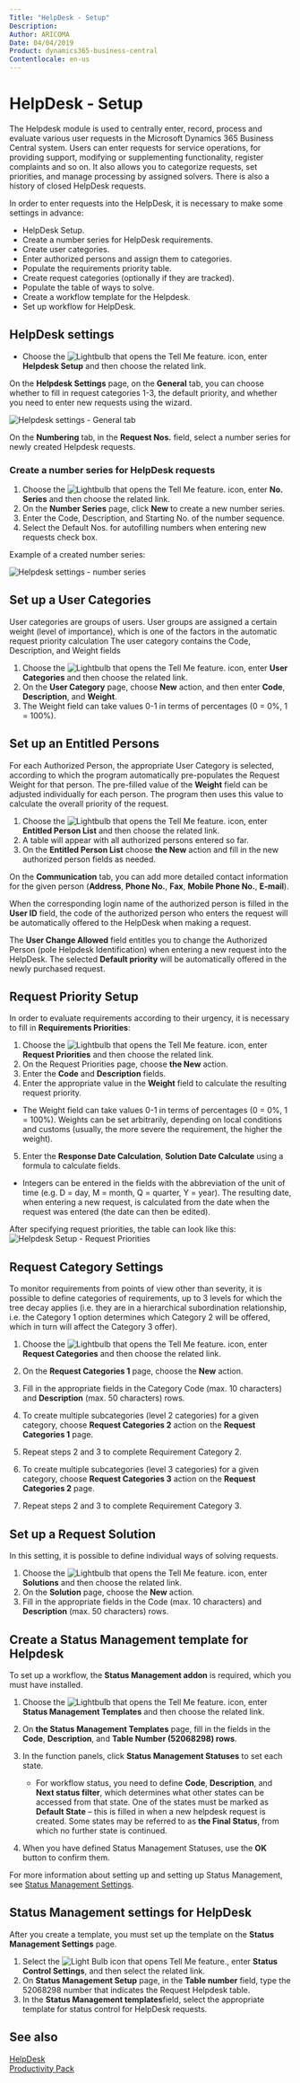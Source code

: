 ```yaml
---
Title: "HelpDesk - Setup"
Description: 
Author: ARICOMA
Date: 04/04/2019
Product: dynamics365-business-central
Contentlocale: en-us
---
```


# HelpDesk - Setup

The Helpdesk module is used to centrally enter, record, process and evaluate various user requests in the Microsoft Dynamics 365 Business Central system. Users can enter requests for service operations, for providing support, modifying or supplementing functionality, register complaints and so on. It also allows you to categorize requests, set priorities, and manage processing by assigned solvers. There is also a history of closed HelpDesk requests.


In order to enter requests into the HelpDesk, it is necessary to make some settings in advance:
- HelpDesk Setup.
- Create a number series for HelpDesk requirements.
- Create user categories.
- Enter authorized persons and assign them to categories.
- Populate the requirements priority table.
- Create request categories (optionally if they are tracked).
- Populate the table of ways to solve.
- Create a workflow template for the Helpdesk.
- Set up workflow for HelpDesk.


## HelpDesk settings
- Choose the ![Lightbulb that opens the Tell Me feature.](media/ui-search/search_small.png "Tell me what you want to do") icon, enter **Helpdesk Setup** and then choose the related link.

On the **Helpdesk Settings** page, on the **General** tab, you can choose whether to fill in request categories 1-3, the default priority, and whether you need to enter new requests using the wizard.

![Helpdesk settings - General tab](media/HD_general_setup.png)

On the **Numbering** tab, in the **Request Nos.** field, select a number series for newly created Helpdesk requests.

### Create a number series for HelpDesk requests
1. Choose the ![Lightbulb that opens the Tell Me feature.](media/ui-search/search_small.png "Tell me what you want to do") icon, enter **No. Series** and then choose the related link.
2. On the **Number Series** page, click **New** to create a new number series.
3. Enter the Code, Description, and Starting No. of the number sequence.
4. Select the Default Nos. for autofilling numbers when entering new requests check box.

Example of a created number series:

![Helpdesk settings - number series](media/HD_serial_no.png)

## Set up a User Categories

User categories are groups of users. User groups are assigned a certain weight (level of importance), which is one of the factors in the automatic request priority calculation The user category contains the Code, Description, and Weight fields

1. Choose the ![Lightbulb that opens the Tell Me feature.](media/ui-search/search_small.png "Tell me what you want to do") icon, enter **User Categories** and then choose the related link.
2. On the **User Category** page, choose **New** action, and then enter **Code**, **Description**, and **Weight**.
3. The Weight field can take values ​​0-1 in terms of percentages (0 = 0%, 1 = 100%).

## Set up an Entitled Persons

For each Authorized Person, the appropriate User Category is selected, according to which the program automatically pre-populates the Request Weight for that person. The pre-filled value of the **Weight** field can be adjusted individually for each person. The program then uses this value to calculate the overall priority of the request.

1. Choose the ![Lightbulb that opens the Tell Me feature.](media/ui-search/search_small.png "Tell me what you want to do") icon, enter **Entitled Person List** and then choose the related link.
2. A table will appear with all authorized persons entered so far.
3. On the **Entitled Person List** choose **the New** action and fill in the new authorized person fields as needed.

On the **Communication** tab, you can add more detailed contact information for the given person (**Address**, **Phone No.**, **Fax**, **Mobile Phone No.**, **E-mail**).

When the corresponding login name of the authorized person is filled in the **User ID** field, the code of the authorized person who enters the request will be automatically offered to the HelpDesk when making a request.

The **User Change Allowed** field entitles you to change the Authorized Person (poIe Helpdesk Identification) when entering a new request into the HelpDesk. The selected **Default priority** will be automatically offered in the newly purchased request.

## Request Priority Setup

In order to evaluate requirements according to their urgency, it is necessary to fill in **Requirements Priorities**:
1. Choose the ![Lightbulb that opens the Tell Me feature.](media/ui-search/search_small.png "Tell me what you want to do") icon, enter **Request Priorities** and then choose the related link.
2. On the Request Priorities page, choose **the New** action.
3. Enter the **Code** and **Description** fields.
4. Enter the appropriate value in the **Weight** field to calculate the resulting request priority.

- The Weight field can take values ​​0-1 in terms of percentages (0 = 0%, 1 = 100%). Weights can be set arbitrarily, depending on local conditions and customs (usually, the more severe the requirement, the higher the weight).

5. Enter the **Response Date Calculation**, **Solution Date Calculate** using a formula to calculate fields.

- Integers can be entered in the fields with the abbreviation of the unit of time (e.g. D = day, M = month, Q = quarter, Y = year). The resulting date, when entering a new request, is calculated from the date when the request was entered (the date can then be edited).

After specifying request priorities, the table can look like this:
![Helpdesk Setup - Request Priorities](media/HD_request_priorities.png)

## Request Category Settings

To monitor requirements from points of view other than severity, it is possible to define categories of requirements, up to 3 levels for which the tree decay applies (i.e. they are in a hierarchical subordination relationship, i.e. the Category 1 option determines which Category 2 will be offered, which in turn will affect the Category 3 offer).

1. Choose the ![Lightbulb that opens the Tell Me feature.](media/ui-search/search_small.png "Tell me what you want to do") icon, enter **Request Categories** and then choose the related link.
2. On the **Request Categories 1** page, choose the **New** action.
3. Fill in the appropriate fields in the Category Code (max. 10 characters) and **Description** (max. 50 characters) rows.
4. To create multiple subcategories (level 2 categories) for a given category, choose **Request Categories 2** action on the **Request Categories 1** page.
5. Repeat steps 2 and 3 to complete Requirement Category 2.
6. To create multiple subcategories (level 3 categories) for a given category, choose **Request Categories 3** action on the **Request Categories 2** page.
   
7. Repeat steps 2 and 3 to complete Requirement Category 3.

## Set up a Request Solution

In this setting, it is possible to define individual ways of solving requests.

1. Choose the ![Lightbulb that opens the Tell Me feature.](media/ui-search/search_small.png "Tell me what you want to do") icon, enter **Solutions** and then choose the related link.
2. On the **Solution** page, choose the **New** action.
3. Fill in the appropriate fields in the Code (max. 10 characters) and **Description** (max. 50 characters) rows.

## Create a Status Management template for Helpdesk

To set up a workflow, the **Status Management addon** is required, which you must have installed.

1. Choose the ![Lightbulb that opens the Tell Me feature.](media/ui-search/search_small.png "Tell me what you want to do") icon, enter **Status Management Templates** and then choose the related link.
2. On **the Status Management Templates** page, fill in the fields in the **Code**, **Description**, and **Table Number (52068298) rows**.
3. In the function panels, click **Status Management Statuses** to set each state.
   - For workflow status, you need to define **Code**, **Description**, and **Next status filter**, which determines what other states can be accessed from that state. One of the states must be marked as **Default State** – this is filled in when a new helpdesk request is created. Some states may be referred to as **the Final Status**, from which no further state is continued.

5. When you have defined Status Management Statuses, use the **OK** button to confirm them.

For more information about setting up and setting up Status Management, see [Status Management Settings](workflow-status-management-setup.md).

## Status Management settings for HelpDesk

After you create a template, you must set up the template on the **Status Management Settings** page.

1. Select the ![Light Bulb icon that opens Tell Me feature.](media/ui-search/search_small.png " me what you want to do"), enter **Status Control Settings**, and then select the related link.
2. On **Status Management Setup** page, in the **Table number** field, type the 52068298 number that indicates the Request Helpdesk table.
3. In the **Status Management templates**field, select the appropriate template for status control for HelpDesk requests.

## See also
[HelpDesk](helpdesk.md)  
[Productivity Pack](productivity-pack.md)
